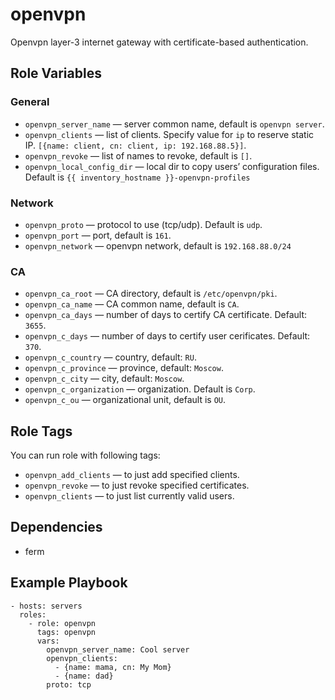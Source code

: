 openvpn
=========

Openvpn layer-3 internet gateway with certificate-based authentication.

Role Variables
--------------
### General
* `openvpn_server_name` — server common name, default is `openvpn server`.
* `openvpn_clients` — list of clients. Specify value for `ip` to reserve static IP. `[{name: client, cn: client, ip: 192.168.88.5}]`.
* `openvpn_revoke` — list of names to revoke, default is `[]`.
* `openvpn_local_config_dir` — local dir to copy users’ configuration files. Default is `{{ inventory_hostname }}-openvpn-profiles`
### Network
* `openvpn_proto` — protocol to use (tcp/udp). Default is `udp`.
* `openvpn_port` — port, default is `161`.
* `openvpn_network` — openvpn network, default is `192.168.88.0/24`
### CA
* `openvpn_ca_root` — CA directory, default is `/etc/openvpn/pki`.
* `openvpn_ca_name` — CA common name, default is `CA`.
* `openvpn_ca_days` — number of days to certify CA certificate. Default: `3655`.
* `openvpn_c_days` — number of days to certify user cerificates. Default: `370`.
* `openvpn_c_country` — country, default: `RU`.
* `openvpn_c_province` — province, default: `Moscow`.
* `openvpn_c_city` — city, default: `Moscow`.
* `openvpn_c_organization` — organization. Default is `Corp`.
* `openvpn_c_ou` — organizational unit, default is `OU`.

Role Tags
---------

You can run role with following tags:
* `openvpn_add_clients` — to just add specified clients.
* `openvpn_revoke` — to just revoke specified certificates.
* `openvpn_clients` — to just list currently valid users.

Dependencies
------------

* ferm

Example Playbook
----------------

```
- hosts: servers
  roles:
    - role: openvpn
      tags: openvpn
      vars:
        openvpn_server_name: Cool server
        openvpn_clients:
          - {name: mama, cn: My Mom}
          - {name: dad}
        proto: tcp
```

